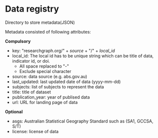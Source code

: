 # Data registry

Directory to store metadata(JSON)

Metadata consisted of following attributes:

**Compulsory**
- key: "researchgraph.org/" + *source* + "/" + *local_id*
- local_id: The local id has to be unique string which can be title of data, indicator id, or doi. 
	- All space replaced to "-"
	- Exclude special character
- source: data source (e.g. abs.gov.au)
- last_updated: last updated date of data (yyyy-mm-dd)
- subjects: list of subjects to represent the data
- title: title of dataset
- publication_year: year of publised data
- url: URL for landing page of data

**Optional**
- asgs: Australian Statistical Geography Standard such as (SA1, GCCSA, S/T)
- license: license of data